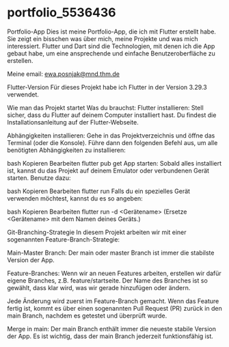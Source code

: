 # portfolio_5536436

Portfolio-App
Dies ist meine Portfolio-App, die ich mit Flutter erstellt habe. Sie zeigt ein bisschen was über mich, meine Projekte und was mich interessiert. Flutter und Dart sind die Technologien, mit denen ich die App gebaut habe, um eine ansprechende und einfache Benutzeroberfläche zu erstellen.

Meine email: ewa.posnjak@mnd.thm.de

Flutter-Version
Für dieses Projekt habe ich Flutter in der Version 3.29.3 verwendet.

Wie man das Projekt startet
Was du brauchst:
Flutter installieren: Stell sicher, dass du Flutter auf deinem Computer installiert hast. Du findest die Installationsanleitung auf der Flutter-Webseite.

Abhängigkeiten installieren: Gehe in das Projektverzeichnis und öffne das Terminal (oder die Konsole). Führe dann den folgenden Befehl aus, um alle benötigten Abhängigkeiten zu installieren:

bash
Kopieren
Bearbeiten
flutter pub get
App starten: Sobald alles installiert ist, kannst du das Projekt auf deinem Emulator oder verbundenen Gerät starten. Benutze dazu:

bash
Kopieren
Bearbeiten
flutter run
Falls du ein spezielles Gerät verwenden möchtest, kannst du es so angeben:

bash
Kopieren
Bearbeiten
flutter run -d <Gerätename>
(Ersetze <Gerätename> mit dem Namen deines Geräts.)

Git-Branching-Strategie
In diesem Projekt arbeiten wir mit einer sogenannten Feature-Branch-Strategie:

Main-Master Branch: Der main oder master Branch ist immer die stabilste Version der App.

Feature-Branches: Wenn wir an neuen Features arbeiten, erstellen wir dafür eigene Branches, z.B. feature/startseite. Der Name des Branches ist so gewählt, dass klar wird, was wir gerade hinzufügen oder ändern.

Jede Änderung wird zuerst im Feature-Branch gemacht. Wenn das Feature fertig ist, kommt es über einen sogenannten Pull Request (PR) zurück in den main Branch, nachdem es getestet und überprüft wurde.

Merge in main: Der main Branch enthält immer die neueste stabile Version der App. Es ist wichtig, dass der main Branch jederzeit funktionsfähig ist.
